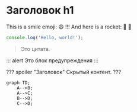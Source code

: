 # Заголовок h1

This is a smile emoji: :smile: !!!
And here is a rocket: :rocket: :rocket:

```ts
console.log('Hello, world!');
```

> Это цитата.

::: alert
Это блок предупреждения
:::

??? spoiler "Заголовок"
Скрытый контент.
???

``` mermaid
graph TD;
    A-->B;
    A-->C;
    B-->D;
    C-->D;
```

